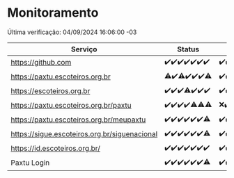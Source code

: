 # Monitoramento

Última verificação: 04/09/2024 16:06:00 -03

|Serviço|Status|Últimas 24h|
|---|---|---|
|https://github.com|<span title="2024-08-28: OK=23">✔️</span><span title="2024-08-29: OK=23">✔️</span><span title="2024-08-30: OK=23">✔️</span><span title="2024-08-31: OK=23">✔️</span><span title="2024-09-01: OK=23">✔️</span><span title="2024-09-02: OK=23">✔️</span><span title="2024-09-03: OK=19">✔️</span>|<span title="03/09/2024 17:08:00 -03 : 200">✔️</span><span title="03/09/2024 18:06:00 -03 : 200">✔️</span><span title="03/09/2024 19:08:00 -03 : 200">✔️</span><span title="03/09/2024 20:07:00 -03 : 200">✔️</span><span title="03/09/2024 21:37:00 -03 : 200">✔️</span><span title="03/09/2024 23:04:00 -03 : 200">✔️</span><span title="04/09/2024 00:08:00 -03 : 200">✔️</span><span title="04/09/2024 01:09:00 -03 : 200">✔️</span><span title="04/09/2024 02:09:00 -03 : 200">✔️</span><span title="04/09/2024 03:11:00 -03 : 200">✔️</span><span title="04/09/2024 04:07:00 -03 : 200">✔️</span><span title="04/09/2024 05:09:00 -03 : 200">✔️</span><span title="04/09/2024 06:08:00 -03 : 200">✔️</span><span title="04/09/2024 07:08:00 -03 : 200">✔️</span><span title="04/09/2024 08:06:00 -03 : 200">✔️</span><span title="04/09/2024 09:14:00 -03 : 200">✔️</span><span title="04/09/2024 10:15:00 -03 : 200">✔️</span><span title="04/09/2024 11:07:00 -03 : 200">✔️</span><span title="04/09/2024 12:08:00 -03 : 200">✔️</span><span title="04/09/2024 13:09:00 -03 : 200">✔️</span><span title="04/09/2024 14:07:00 -03 : 200">✔️</span><span title="04/09/2024 15:10:00 -03 : 200">✔️</span><span title="04/09/2024 16:06:00 -03 : 200">✔️</span>|
|https://paxtu.escoteiros.org.br|<span title="2024-08-28: OK=22, Falhas=1">⚠️</span><span title="2024-08-29: OK=23">✔️</span><span title="2024-08-30: OK=22, Falhas=1">⚠️</span><span title="2024-08-31: OK=23">✔️</span><span title="2024-09-01: OK=23">✔️</span><span title="2024-09-02: OK=23">✔️</span><span title="2024-09-03: OK=18, Falhas=1">⚠️</span>|<span title="03/09/2024 17:08:00 -03 : 200">✔️</span><span title="03/09/2024 18:06:00 -03 : 200">✔️</span><span title="03/09/2024 19:08:00 -03 : 200">✔️</span><span title="03/09/2024 20:07:00 -03 : 0">❌</span><span title="03/09/2024 21:37:00 -03 : 200">✔️</span><span title="03/09/2024 23:04:00 -03 : 200">✔️</span><span title="04/09/2024 00:08:00 -03 : 200">✔️</span><span title="04/09/2024 01:09:00 -03 : 200">✔️</span><span title="04/09/2024 02:09:00 -03 : 200">✔️</span><span title="04/09/2024 03:11:00 -03 : 200">✔️</span><span title="04/09/2024 04:07:00 -03 : 200">✔️</span><span title="04/09/2024 05:09:00 -03 : 200">✔️</span><span title="04/09/2024 06:08:00 -03 : 200">✔️</span><span title="04/09/2024 07:08:00 -03 : 200">✔️</span><span title="04/09/2024 08:06:00 -03 : 200">✔️</span><span title="04/09/2024 09:14:00 -03 : 200">✔️</span><span title="04/09/2024 10:15:00 -03 : 200">✔️</span><span title="04/09/2024 11:07:00 -03 : 200">✔️</span><span title="04/09/2024 12:08:00 -03 : 200">✔️</span><span title="04/09/2024 13:09:00 -03 : 200">✔️</span><span title="04/09/2024 14:07:00 -03 : 200">✔️</span><span title="04/09/2024 15:10:00 -03 : 200">✔️</span><span title="04/09/2024 16:06:00 -03 : 0">❌</span>|
|https://escoteiros.org.br|<span title="2024-08-28: OK=23">✔️</span><span title="2024-08-29: OK=23">✔️</span><span title="2024-08-30: OK=23">✔️</span><span title="2024-08-31: OK=22, Falhas=1">⚠️</span><span title="2024-09-01: OK=23">✔️</span><span title="2024-09-02: OK=23">✔️</span><span title="2024-09-03: OK=19">✔️</span>|<span title="03/09/2024 17:08:00 -03 : 200">✔️</span><span title="03/09/2024 18:06:00 -03 : 200">✔️</span><span title="03/09/2024 19:08:00 -03 : 200">✔️</span><span title="03/09/2024 20:07:00 -03 : 200">✔️</span><span title="03/09/2024 21:37:00 -03 : 200">✔️</span><span title="03/09/2024 23:04:00 -03 : 200">✔️</span><span title="04/09/2024 00:08:00 -03 : 200">✔️</span><span title="04/09/2024 01:09:00 -03 : 200">✔️</span><span title="04/09/2024 02:09:00 -03 : 200">✔️</span><span title="04/09/2024 03:11:00 -03 : 200">✔️</span><span title="04/09/2024 04:07:00 -03 : 200">✔️</span><span title="04/09/2024 05:09:00 -03 : 200">✔️</span><span title="04/09/2024 06:08:00 -03 : 200">✔️</span><span title="04/09/2024 07:08:00 -03 : 200">✔️</span><span title="04/09/2024 08:06:00 -03 : 200">✔️</span><span title="04/09/2024 09:14:00 -03 : 200">✔️</span><span title="04/09/2024 10:15:00 -03 : 200">✔️</span><span title="04/09/2024 11:07:00 -03 : 200">✔️</span><span title="04/09/2024 12:08:00 -03 : 200">✔️</span><span title="04/09/2024 13:09:00 -03 : 200">✔️</span><span title="04/09/2024 14:07:00 -03 : 200">✔️</span><span title="04/09/2024 15:10:00 -03 : 200">✔️</span><span title="04/09/2024 16:06:00 -03 : 200">✔️</span>|
|https://paxtu.escoteiros.org.br/paxtu|<span title="2024-08-28: OK=23">✔️</span><span title="2024-08-29: OK=23">✔️</span><span title="2024-08-30: OK=23">✔️</span><span title="2024-08-31: OK=23">✔️</span><span title="2024-09-01: OK=22, Falhas=1">⚠️</span><span title="2024-09-02: OK=22, Falhas=1">⚠️</span><span title="2024-09-03: OK=18, Falhas=1">⚠️</span>|<span title="03/09/2024 17:08:00 -03 : 0">❌</span><span title="03/09/2024 18:06:00 -03 : 200">✔️</span><span title="03/09/2024 19:08:00 -03 : 200">✔️</span><span title="03/09/2024 20:07:00 -03 : 200">✔️</span><span title="03/09/2024 21:37:00 -03 : 200">✔️</span><span title="03/09/2024 23:04:00 -03 : 200">✔️</span><span title="04/09/2024 00:08:00 -03 : 200">✔️</span><span title="04/09/2024 01:09:00 -03 : 200">✔️</span><span title="04/09/2024 02:09:00 -03 : 200">✔️</span><span title="04/09/2024 03:11:00 -03 : 200">✔️</span><span title="04/09/2024 04:07:00 -03 : 200">✔️</span><span title="04/09/2024 05:09:00 -03 : 200">✔️</span><span title="04/09/2024 06:08:00 -03 : 200">✔️</span><span title="04/09/2024 07:08:00 -03 : 200">✔️</span><span title="04/09/2024 08:06:00 -03 : 200">✔️</span><span title="04/09/2024 09:14:00 -03 : 200">✔️</span><span title="04/09/2024 10:15:00 -03 : 200">✔️</span><span title="04/09/2024 11:07:00 -03 : 200">✔️</span><span title="04/09/2024 12:08:00 -03 : 200">✔️</span><span title="04/09/2024 13:09:00 -03 : 200">✔️</span><span title="04/09/2024 14:07:00 -03 : 200">✔️</span><span title="04/09/2024 15:10:00 -03 : 200">✔️</span><span title="04/09/2024 16:06:00 -03 : 200">✔️</span>|
|https://paxtu.escoteiros.org.br/meupaxtu|<span title="2024-08-28: OK=23">✔️</span><span title="2024-08-29: OK=23">✔️</span><span title="2024-08-30: OK=23">✔️</span><span title="2024-08-31: OK=23">✔️</span><span title="2024-09-01: OK=23">✔️</span><span title="2024-09-02: OK=23">✔️</span><span title="2024-09-03: OK=18, Falhas=1">⚠️</span>|<span title="03/09/2024 17:08:00 -03 : 200">✔️</span><span title="03/09/2024 18:06:00 -03 : 200">✔️</span><span title="03/09/2024 19:08:00 -03 : 200">✔️</span><span title="03/09/2024 20:07:00 -03 : 200">✔️</span><span title="03/09/2024 21:37:00 -03 : 200">✔️</span><span title="03/09/2024 23:04:00 -03 : 200">✔️</span><span title="04/09/2024 00:08:00 -03 : 200">✔️</span><span title="04/09/2024 01:09:00 -03 : 200">✔️</span><span title="04/09/2024 02:09:00 -03 : 200">✔️</span><span title="04/09/2024 03:11:00 -03 : 200">✔️</span><span title="04/09/2024 04:07:00 -03 : 200">✔️</span><span title="04/09/2024 05:09:00 -03 : 200">✔️</span><span title="04/09/2024 06:08:00 -03 : 200">✔️</span><span title="04/09/2024 07:08:00 -03 : 200">✔️</span><span title="04/09/2024 08:06:00 -03 : 200">✔️</span><span title="04/09/2024 09:14:00 -03 : 200">✔️</span><span title="04/09/2024 10:15:00 -03 : 200">✔️</span><span title="04/09/2024 11:07:00 -03 : 200">✔️</span><span title="04/09/2024 12:08:00 -03 : 200">✔️</span><span title="04/09/2024 13:09:00 -03 : 200">✔️</span><span title="04/09/2024 14:07:00 -03 : 200">✔️</span><span title="04/09/2024 15:10:00 -03 : 200">✔️</span><span title="04/09/2024 16:06:00 -03 : 200">✔️</span>|
|https://sigue.escoteiros.org.br/siguenacional|<span title="2024-08-28: OK=23">✔️</span><span title="2024-08-29: OK=23">✔️</span><span title="2024-08-30: OK=23">✔️</span><span title="2024-08-31: OK=23">✔️</span><span title="2024-09-01: OK=23">✔️</span><span title="2024-09-02: OK=23">✔️</span><span title="2024-09-03: OK=18, Falhas=1">⚠️</span>|<span title="03/09/2024 17:08:00 -03 : 200">✔️</span><span title="03/09/2024 18:06:00 -03 : 200">✔️</span><span title="03/09/2024 19:08:00 -03 : 200">✔️</span><span title="03/09/2024 20:07:00 -03 : 200">✔️</span><span title="03/09/2024 21:37:00 -03 : 200">✔️</span><span title="03/09/2024 23:04:00 -03 : 200">✔️</span><span title="04/09/2024 00:08:00 -03 : 200">✔️</span><span title="04/09/2024 01:09:00 -03 : 200">✔️</span><span title="04/09/2024 02:09:00 -03 : 200">✔️</span><span title="04/09/2024 03:11:00 -03 : 200">✔️</span><span title="04/09/2024 04:07:00 -03 : 200">✔️</span><span title="04/09/2024 05:09:00 -03 : 200">✔️</span><span title="04/09/2024 06:08:00 -03 : 200">✔️</span><span title="04/09/2024 07:08:00 -03 : 200">✔️</span><span title="04/09/2024 08:06:00 -03 : 200">✔️</span><span title="04/09/2024 09:14:00 -03 : 200">✔️</span><span title="04/09/2024 10:15:00 -03 : 200">✔️</span><span title="04/09/2024 11:07:00 -03 : 200">✔️</span><span title="04/09/2024 12:08:00 -03 : 200">✔️</span><span title="04/09/2024 13:09:00 -03 : 200">✔️</span><span title="04/09/2024 14:07:00 -03 : 200">✔️</span><span title="04/09/2024 15:10:00 -03 : 200">✔️</span><span title="04/09/2024 16:06:00 -03 : 200">✔️</span>|
|https://id.escoteiros.org.br/|<span title="2024-08-28: OK=23">✔️</span><span title="2024-08-29: OK=23">✔️</span><span title="2024-08-30: OK=23">✔️</span><span title="2024-08-31: OK=23">✔️</span><span title="2024-09-01: OK=23">✔️</span><span title="2024-09-02: OK=23">✔️</span><span title="2024-09-03: OK=19">✔️</span>|<span title="03/09/2024 17:08:00 -03 : 200">✔️</span><span title="03/09/2024 18:06:00 -03 : 200">✔️</span><span title="03/09/2024 19:08:00 -03 : 200">✔️</span><span title="03/09/2024 20:07:00 -03 : 200">✔️</span><span title="03/09/2024 21:37:00 -03 : 200">✔️</span><span title="03/09/2024 23:04:00 -03 : 200">✔️</span><span title="04/09/2024 00:08:00 -03 : 200">✔️</span><span title="04/09/2024 01:09:00 -03 : 200">✔️</span><span title="04/09/2024 02:09:00 -03 : 200">✔️</span><span title="04/09/2024 03:11:00 -03 : 200">✔️</span><span title="04/09/2024 04:07:00 -03 : 200">✔️</span><span title="04/09/2024 05:09:00 -03 : 200">✔️</span><span title="04/09/2024 06:08:00 -03 : 200">✔️</span><span title="04/09/2024 07:08:00 -03 : 200">✔️</span><span title="04/09/2024 08:06:00 -03 : 200">✔️</span><span title="04/09/2024 09:14:00 -03 : 200">✔️</span><span title="04/09/2024 10:15:00 -03 : 200">✔️</span><span title="04/09/2024 11:07:00 -03 : 200">✔️</span><span title="04/09/2024 12:08:00 -03 : 200">✔️</span><span title="04/09/2024 13:09:00 -03 : 200">✔️</span><span title="04/09/2024 14:07:00 -03 : 200">✔️</span><span title="04/09/2024 15:10:00 -03 : 200">✔️</span><span title="04/09/2024 16:06:00 -03 : 200">✔️</span>|
|Paxtu Login|<span title="2024-08-28: OK=23">✔️</span><span title="2024-08-29: OK=23">✔️</span><span title="2024-08-30: OK=23">✔️</span><span title="2024-08-31: OK=23">✔️</span><span title="2024-09-01: OK=23">✔️</span><span title="2024-09-02: OK=23">✔️</span><span title="2024-09-03: OK=18, Falhas=1">⚠️</span>|<span title="03/09/2024 17:08:00 -03 : 200">✔️</span><span title="03/09/2024 18:06:00 -03 : 200">✔️</span><span title="03/09/2024 19:08:00 -03 : 200">✔️</span><span title="03/09/2024 20:07:00 -03 : 200">✔️</span><span title="03/09/2024 21:37:00 -03 : 200">✔️</span><span title="03/09/2024 23:04:00 -03 : 200">✔️</span><span title="04/09/2024 00:08:00 -03 : 200">✔️</span><span title="04/09/2024 01:09:00 -03 : 200">✔️</span><span title="04/09/2024 02:09:00 -03 : 200">✔️</span><span title="04/09/2024 03:11:00 -03 : 200">✔️</span><span title="04/09/2024 04:07:00 -03 : 200">✔️</span><span title="04/09/2024 05:09:00 -03 : 200">✔️</span><span title="04/09/2024 06:08:00 -03 : 200">✔️</span><span title="04/09/2024 07:08:00 -03 : 200">✔️</span><span title="04/09/2024 08:06:00 -03 : 200">✔️</span><span title="04/09/2024 09:14:00 -03 : 200">✔️</span><span title="04/09/2024 10:15:00 -03 : 200">✔️</span><span title="04/09/2024 11:07:00 -03 : 200">✔️</span><span title="04/09/2024 12:08:00 -03 : 200">✔️</span><span title="04/09/2024 13:09:00 -03 : 200">✔️</span><span title="04/09/2024 14:07:00 -03 : 200">✔️</span><span title="04/09/2024 15:10:00 -03 : 200">✔️</span><span title="04/09/2024 16:06:00 -03 : 200">✔️</span>|
